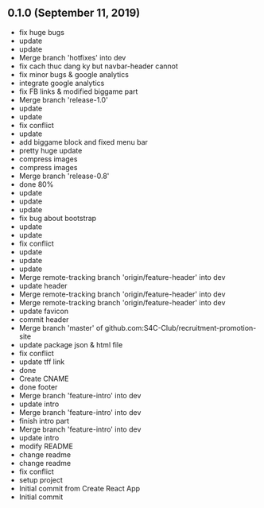 ## 0.1.0 (September 11, 2019)
  - fix huge bugs
  - update
  - update
  - Merge branch 'hotfixes' into dev
  - fix cach thuc dang ky but navbar-header cannot
  - fix minor bugs & google analytics
  - integrate google analytics
  - fix FB links & modified biggame part
  - Merge branch 'release-1.0'
  - update
  - update
  - fix conflict
  - update
  - add biggame block and fixed menu bar
  - pretty huge update
  - compress images
  - compress images
  - Merge branch 'release-0.8'
  - done 80%
  - update
  - update
  - update
  - fix bug about bootstrap
  - update
  - update
  - fix conflict
  - update
  - update
  - update
  - Merge remote-tracking branch 'origin/feature-header' into dev
  - update header
  - Merge remote-tracking branch 'origin/feature-header' into dev
  - Merge remote-tracking branch 'origin/feature-header' into dev
  - update favicon
  - commit header
  - Merge branch 'master' of github.com:S4C-Club/recruitment-promotion-site
  - update package json & html file
  - fix conflict
  - update tff link
  - done
  - Create CNAME
  - done footer
  - Merge branch 'feature-intro' into dev
  - update intro
  - Merge branch 'feature-intro' into dev
  - finish intro part
  - Merge branch 'feature-intro' into dev
  - update intro
  - modify README
  - change readme
  - change readme
  - fix conflict
  - setup project
  - Initial commit from Create React App
  - Initial commit

